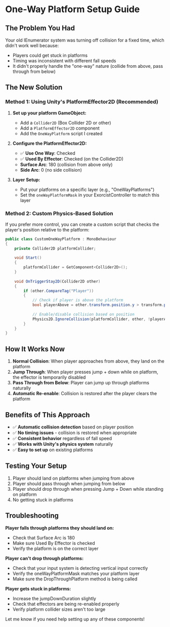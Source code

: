 # One-Way Platform Setup Guide

## The Problem You Had
Your old IEnumerator system was turning off collision for a fixed time, which didn't work well because:
- Players could get stuck in platforms
- Timing was inconsistent with different fall speeds
- It didn't properly handle the "one-way" nature (collide from above, pass through from below)

## The New Solution

### Method 1: Using Unity's PlatformEffector2D (Recommended)

1. **Set up your platform GameObject:**
   - Add a `Collider2D` (Box Collider 2D or other)
   - Add a `PlatformEffector2D` component
   - Add the `OneWayPlatform` script I created

2. **Configure the PlatformEffector2D:**
   - ✅ **Use One Way**: Checked
   - ✅ **Used By Effector**: Checked (on the Collider2D)
   - **Surface Arc**: 180 (collision from above only)
   - **Side Arc**: 0 (no side collision)

3. **Layer Setup:**
   - Put your platforms on a specific layer (e.g., "OneWayPlatforms")
   - Set the `oneWayPlatformMask` in your ExorcistController to match this layer

### Method 2: Custom Physics-Based Solution

If you prefer more control, you can create a custom script that checks the player's position relative to the platform:

```csharp
public class CustomOneWayPlatform : MonoBehaviour
{
    private Collider2D platformCollider;
    
    void Start()
    {
        platformCollider = GetComponent<Collider2D>();
    }
    
    void OnTriggerStay2D(Collider2D other)
    {
        if (other.CompareTag("Player"))
        {
            // Check if player is above the platform
            bool playerAbove = other.transform.position.y > transform.position.y;
            
            // Enable/disable collision based on position
            Physics2D.IgnoreCollision(platformCollider, other, !playerAbove);
        }
    }
}
```

## How It Works Now

1. **Normal Collision**: When player approaches from above, they land on the platform
2. **Jump Through**: When player presses jump + down while on platform, the effector is temporarily disabled
3. **Pass Through from Below**: Player can jump up through platforms naturally
4. **Automatic Re-enable**: Collision is restored after the player clears the platform

## Benefits of This Approach

- ✅ **Automatic collision detection** based on player position
- ✅ **No timing issues** - collision is restored when appropriate
- ✅ **Consistent behavior** regardless of fall speed
- ✅ **Works with Unity's physics system** naturally
- ✅ **Easy to set up** on existing platforms

## Testing Your Setup

1. Player should land on platforms when jumping from above
2. Player should pass through when jumping from below
3. Player should drop through when pressing Jump + Down while standing on platform
4. No getting stuck in platforms

## Troubleshooting

**Player falls through platforms they should land on:**
- Check that Surface Arc is 180
- Make sure Used By Effector is checked
- Verify the platform is on the correct layer

**Player can't drop through platforms:**
- Check that your input system is detecting vertical input correctly
- Verify the oneWayPlatformMask matches your platform layer
- Make sure the DropThroughPlatform method is being called

**Player gets stuck in platforms:**
- Increase the jumpDownDuration slightly
- Check that effectors are being re-enabled properly
- Verify platform collider sizes aren't too large

Let me know if you need help setting up any of these components!

